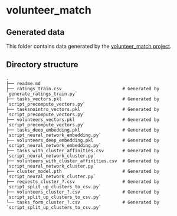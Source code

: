 # volunteer_match

## Generated data
This folder contains data generated by the [volunteer_match project](https://github.com/fjhheras/volunteer_match).

## Directory structure
    .
    ├── readme.md
    ├── ratings_train.csv                       # Generated by `generate_ratings_train.py`
    ├── tasks_vectors.pkl                       # Generated by `script_precompute_vectors.py`
    ├── tasksnointro_vectors.pkl                # Generated by `script_precompute_vectors.py`
    ├── volunteers_vectors.pkl                  # Generated by `script_precompute_vectors.py`
    ├── tasks_deep_embedding.pkl                # Generated by `script_neural_network_embedding.py`
    ├── volunteers_deep_embedding.pkl           # Generated by `script_neural_network_embedding.py`
    ├── tasks_with_cluster_affinities.csv       # Generated by `script_neural_network_cluster.py`
    ├── volunteers_with_cluster_affinities.csv  # Generated by `script_neural_network_cluster.py`
    ├── cluster_model.pth                       # Generated by `script_neural_network_cluster.py`
    ├── requests_cluster_?.csv                  # Generated by `script_split_up_clusters_to_csv.py`
    ├── volunteers_cluster_?.csv                # Generated by `script_split_up_clusters_to_csv.py`
    └── tasks_form_cluster_?.csv                # Generated by `script_split_up_clusters_to_csv.py`

